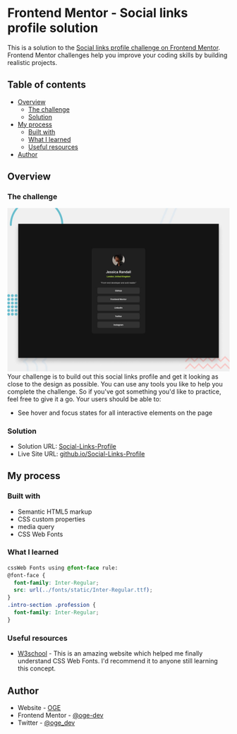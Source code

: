 # Frontend Mentor - Social links profile solution

This is a solution to the [Social links profile challenge on Frontend Mentor](https://www.frontendmentor.io/challenges/social-links-profile-UG32l9m6dQ). Frontend Mentor challenges help you improve your coding skills by building realistic projects.

## Table of contents

- [Overview](#overview)
  - [The challenge](#the-challenge)
  - [Solution](#Solution)
- [My process](#my-process)
  - [Built with](#built-with)
  - [What I learned](#what-i-learned)
  - [Useful resources](#useful-resources)
- [Author](#author)

## Overview

### The challenge

![Design preview for the Social links profile coding challenge](./design/desktop-preview.jpg)
Your challenge is to build out this social links profile and get it looking as close to the design as possible. You can use any tools you like to help you complete the challenge. So if you've got something you'd like to practice, feel free to give it a go.
Your users should be able to:
- See hover and focus states for all interactive elements on the page

### Solution

- Solution URL: [Social-Links-Profile](https://github.com/oge-dev/Social-Links-Profile)
- Live Site URL: [github.io/Social-Links-Profile](https://oge-dev.github.io/Social-Links-Profile/)

## My process

### Built with

- Semantic HTML5 markup
- CSS custom properties
- media query
- CSS Web Fonts

### What I learned

```css
cssWeb Fonts using @font-face rule: 
@font-face {
  font-family: Inter-Regular;
  src: url(../fonts/static/Inter-Regular.ttf);
}
.intro-section .profession {
  font-family: Inter-Regular;
}
```

### Useful resources

- [W3school](https://www.w3schools.com/css/css3_fonts.asp) - This is an amazing website which helped me finally understand CSS Web Fonts. I'd recommend it to anyone still learning this concept.

## Author

- Website - [OGE](https://www.uhegbu-ogechi-juliet.netlify.app.com)
- Frontend Mentor - [@oge-dev](https://www.frontendmentor.io/profile/oge-dev)
- Twitter - [@oge_dev](https://x.com/oge_dev)
